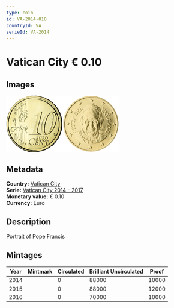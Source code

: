 ```yaml
---
type: coin
id: VA-2014-010
countryId: VA
serieId: VA-2014
---
```


# Vatican City € 0.10

## Images

<img src="../../../Images/common-2007-010.webp" height="150" alt="Front image"><img src="Images/vatican city-2014-010.webp" height="150" alt="Back image">

## Metadata

**Country:** [Vatican City](../index.md)\
**Serie:** [Vatican City 2014 - 2017](index.md)\
**Monetary value:** € 0.10\
**Currency:** Euro

## Description

Portrait of Pope Francis

## Mintages

| Year | Mintmark | Circulated | Brilliant Uncirculated | Proof |
| ---- | -------- | ---------- | ---------------------- | ----- |
| 2014 |          | 0          | 88000                  | 10000 |
| 2015 |          | 0          | 88000                  | 12000 |
| 2016 |          | 0          | 70000                  | 10000 |
